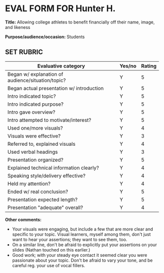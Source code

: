 # <span style="text-align:center;">EVAL FORM FOR Hunter H.</span>

**Title:** Allowing college athletes to benefit financially off their name, image, and likeness

**Purpose/audience/occasion:** Students

## SET RUBRIC

| **Evaluative category**                           | **Yes/no** | **Rating** |
| ------------------------------------------------- | ---------- | ---------- |
| Began w/ explanation of audience/situation/topic? | Y          | 5          |
| Began actual presentation w/ introduction         | Y          | 5          |
| Intro indicated topic?                            | Y          | 5          |
| Intro indicated purpose?                          | Y          | 5          |
| Intro gave overview?                              | Y          | 5          |
| Intro attempted to motivate/interest?             | Y          | 5          |
| Used one/more visuals?                            | Y          | 4          |
| Visuals were effective?                           | Y          | 3          |
| Referred to, explained visuals                    | Y          | 4          |
| Used verbal headings                              | Y          | 3          |
| Presentation organized?                           | Y          | 5          |
| Explained technical information clearly?          | Y          | 4          |
| Speaking style/delivery effective?                | Y          | 4          |
| Held my attention?                                | Y          | 4          |
| Ended w/ real conclusion?                         | Y          | 5          |
| Presentation expected length?                     | Y          | 5          |
| Presentation "adequate" overall?                  | Y          | 4          |

**Other comments:**

* Your visuals were engaging, but include a few that are more clear and specific to your topic. Visual learners, myself among them, don't just want to hear your assertions; they want to see them, too.
* On a similar line, don't be afraid to explicitly put your assertions on your slides (Nathan touched on this earlier.)
* Good work; with your steady eye contact it seemed clear you were passionate about your topic. Don't be afraid to vary your tone, and be careful reg. your use of vocal fillers.